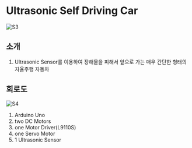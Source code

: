 # Ultrasonic Self Driving Car

![S3](https://user-images.githubusercontent.com/24961970/148910720-05eb90a4-09ad-474b-8c96-69c7a79bb073.jpg)

## 소개
  1. Ultrasonic Sensor를 이용하여 장해물을 피해서 앞으로 가는 매우 간단한 형태의 자율주행 자동차
  
## 회로도
![S4](https://user-images.githubusercontent.com/24961970/148910729-3fa81cf0-0cc8-4ef9-8cf9-764fcfb30c9a.jpg)

1. Arduino Uno
2. two DC Motors
3. one Motor Driver(L9110S)
4. one Servo Motor
5. 1 Ultrasonic Sensor

